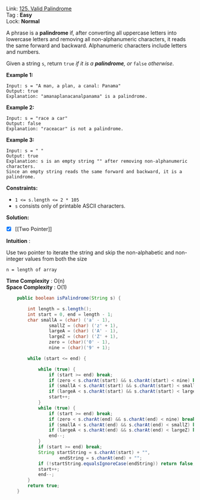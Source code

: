 Link: [125. Valid Palindrome](https://leetcode.com/problems/valid-palindrome/)<br>
Tag : **Easy**<br>
Lock: **Normal**

A phrase is a **palindrome** if, after converting all uppercase letters into lowercase letters and removing all non-alphanumeric characters, it reads the same forward and backward. Alphanumeric characters include letters and numbers.

Given a string `s`, return `true` _if it is a **palindrome**, or_ `false` _otherwise_.

**Example 1:**

```
Input: s = "A man, a plan, a canal: Panama"
Output: true
Explanation: "amanaplanacanalpanama" is a palindrome.
```

**Example 2:**

```
Input: s = "race a car"
Output: false
Explanation: "raceacar" is not a palindrome.
```

**Example 3:**

```
Input: s = " "
Output: true
Explanation: s is an empty string "" after removing non-alphanumeric characters.
Since an empty string reads the same forward and backward, it is a palindrome.
```

**Constraints:**

- `1 <= s.length <= 2 * 105`
- `s` consists only of printable ASCII characters.

**Solution:**

- [x] [[Two Pointer]]

**Intuition** :

Use two pointer to iterate the string and skip the non-alphabetic and non-integer values from both the size

```
n = length of array
```
**Time Complexity** : O(n)<br>
**Space Complexity** : O(1)

```java
    public boolean isPalindrome(String s) {

        int length = s.length();
        int start = 0, end = length - 1;
        char smallA = (char) ('a' - 1),
                smallZ = (char) ('z' + 1),
                largeA = (char) ('A' - 1),
                largeZ = (char) ('Z' + 1),
                zero = (char)('0' - 1),
                nine = (char)('9' + 1);

        while (start <= end) {

            while (true) {
                if (start >= end) break;
                if (zero < s.charAt(start) && s.charAt(start) < nine) break;
                if (smallA < s.charAt(start) && s.charAt(start) < smallZ) break;
                if (largeA < s.charAt(start) && s.charAt(start) < largeZ) break;
                start++;
            }
            while (true) {
                if (start >= end) break;
                if (zero < s.charAt(end) && s.charAt(end) < nine) break;
                if (smallA < s.charAt(end) && s.charAt(end) < smallZ) break;
                if (largeA < s.charAt(end) && s.charAt(end) < largeZ) break;
                end--;
            }
            if (start >= end) break;
            String startString = s.charAt(start) + "",
                    endString = s.charAt(end) + "";
            if (!startString.equalsIgnoreCase(endString)) return false;
            start++;
            end--;
        }
        return true;
    }
```

